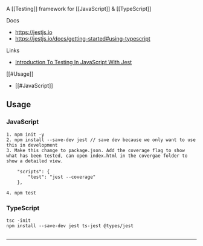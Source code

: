 A [[Testing]] framework for [[JavaScript]] & [[TypeScript]]

Docs
- https://jestjs.io
- https://jestjs.io/docs/getting-started#using-typescript

Links
 - [Introduction To Testing In JavaScript With Jest](https://www.youtube.com/watch?v=FgnxcUQ5vho&list=WL&index=44)

[[#Usage]]
- [[#JavaScript]]

## Usage

### JavaScript 

```
1. npm init -y
2. npm install --save-dev jest // save dev because we only want to use this in development
3. Make this change to package.json. Add the coverage flag to show what has been tested, can open index.html in the covergae folder to show a detailed view.

	"scripts": {
	    "test": "jest --coverage"
	},
  
4. npm test
```

### TypeScript

```
tsc -init
npm install --save-dev jest ts-jest @types/jest


```

---
